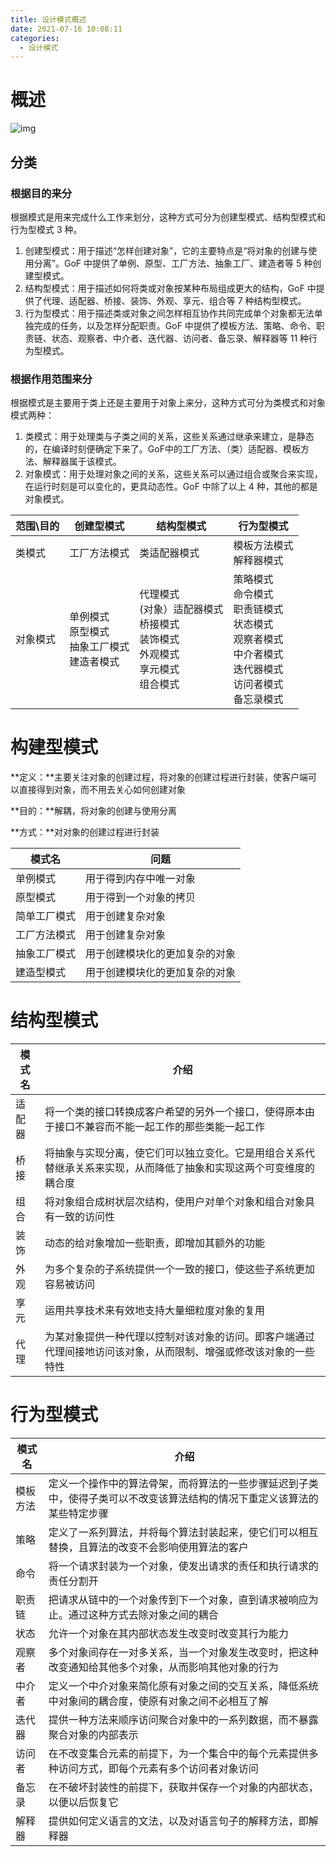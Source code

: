 ```yaml
---
title: 设计模式概述
date: 2021-07-16 10:08:11
categories:
  - 设计模式
---
```


# 概述

![img](D:\OrangeBlog\source\_posts\设计模式\设计模式概述\57a92d42-4d84-3aa9-a8b9-63a0b02c2c36.jpg)

## 分类

### 根据目的来分

根据模式是用来完成什么工作来划分，这种方式可分为创建型模式、结构型模式和行为型模式 3 种。

1. 创建型模式：用于描述“怎样创建对象”，它的主要特点是“将对象的创建与使用分离”。GoF 中提供了单例、原型、工厂方法、抽象工厂、建造者等 5 种创建型模式。
2. 结构型模式：用于描述如何将类或对象按某种布局组成更大的结构，GoF 中提供了代理、适配器、桥接、装饰、外观、享元、组合等 7 种结构型模式。
3. 行为型模式：用于描述类或对象之间怎样相互协作共同完成单个对象都无法单独完成的任务，以及怎样分配职责。GoF 中提供了模板方法、策略、命令、职责链、状态、观察者、中介者、迭代器、访问者、备忘录、解释器等 11 种行为型模式。

### 根据作用范围来分

根据模式是主要用于类上还是主要用于对象上来分，这种方式可分为类模式和对象模式两种：

1. 类模式：用于处理类与子类之间的关系，这些关系通过继承来建立，是静态的，在编译时刻便确定下来了。GoF中的工厂方法、（类）适配器、模板方法、解释器属于该模式。
2. 对象模式：用于处理对象之间的关系，这些关系可以通过组合或聚合来实现，在运行时刻是可以变化的，更具动态性。GoF 中除了以上 4 种，其他的都是对象模式。

| 范围\目的 | 创建型模式                                               | 结构型模式                                                   | 行为型模式                                                   |
| --------- | -------------------------------------------------------- | ------------------------------------------------------------ | ------------------------------------------------------------ |
| 类模式    | 工厂方法模式                                             | 类适配器模式                                                 | 模板方法模式<br />解释器模式                                 |
| 对象模式  | 单例模式<br />原型模式<br />抽象工厂模式<br />建造者模式 | 代理模式<br /> (对象）适配器模式<br />桥接模式<br />装饰模式<br />外观模式<br />享元模式<br />组合模式 | 策略模式<br />命令模式<br />职责链模式<br />状态模式<br />观察者模式<br />中介者模式<br />迭代器模式<br />访问者模式<br />备忘录模式 |

# 构建型模式

**定义：**主要关注对象的创建过程，将对象的创建过程进行封装，使客户端可以直接得到对象，而不用去关心如何创建对象

**目的：**解耦，将对象的创建与使用分离

**方式：**对对象的创建过程进行封装

| 模式名       | 问题                           |
| ------------ | ------------------------------ |
| 单例模式     | 用于得到内存中唯一对象         |
| 原型模式     | 用于得到一个对象的拷贝         |
| 简单工厂模式 | 用于创建复杂对象               |
| 工厂方法模式 | 用于创建复杂对象               |
| 抽象工厂模式 | 用于创建模块化的更加复杂的对象 |
| 建造型模式   | 用于创建模块化的更加复杂的对象 |

# 结构型模式

| 模式名 | 介绍                                                         |
| ------ | ------------------------------------------------------------ |
| 适配器 | 将一个类的接口转换成客户希望的另外一个接口，使得原本由于接口不兼容而不能一起工作的那些类能一起工作 |
| 桥接   | 将抽象与实现分离，使它们可以独立变化。它是用组合关系代替继承关系来实现，从而降低了抽象和实现这两个可变维度的耦合度 |
| 组合   | 将对象组合成树状层次结构，使用户对单个对象和组合对象具有一致的访问性 |
| 装饰   | 动态的给对象增加一些职责，即增加其额外的功能                 |
| 外观   | 为多个复杂的子系统提供一个一致的接口，使这些子系统更加容易被访问 |
| 享元   | 运用共享技术来有效地支持大量细粒度对象的复用                 |
| 代理   | 为某对象提供一种代理以控制对该对象的访问。即客户端通过代理间接地访问该对象，从而限制、增强或修改该对象的一些特性 |

# 行为型模式

| 模式名   | 介绍                                                         |
| -------- | ------------------------------------------------------------ |
| 模板方法 | 定义一个操作中的算法骨架，而将算法的一些步骤延迟到子类中，使得子类可以不改变该算法结构的情况下重定义该算法的某些特定步骤 |
| 策略     | 定义了一系列算法，并将每个算法封装起来，使它们可以相互替换，且算法的改变不会影响使用算法的客户 |
| 命令     | 将一个请求封装为一个对象，使发出请求的责任和执行请求的责任分割开 |
| 职责链   | 把请求从链中的一个对象传到下一个对象，直到请求被响应为止。通过这种方式去除对象之间的耦合 |
| 状态     | 允许一个对象在其内部状态发生改变时改变其行为能力             |
| 观察者   | 多个对象间存在一对多关系，当一个对象发生改变时，把这种改变通知给其他多个对象，从而影响其他对象的行为 |
| 中介者   | 定义一个中介对象来简化原有对象之间的交互关系，降低系统中对象间的耦合度，使原有对象之间不必相互了解 |
| 迭代器   | 提供一种方法来顺序访问聚合对象中的一系列数据，而不暴露聚合对象的内部表示 |
| 访问者   | 在不改变集合元素的前提下，为一个集合中的每个元素提供多种访问方式，即每个元素有多个访问者对象访问 |
| 备忘录   | 在不破坏封装性的前提下，获取并保存一个对象的内部状态，以便以后恢复它 |
| 解释器   | 提供如何定义语言的文法，以及对语言句子的解释方法，即解释器   |